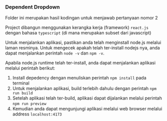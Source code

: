 ### Dependent Dropdown

Folder ini merupakan hasil kodingan untuk menjawab pertanyaan nomor 2

Project dibangun menggunakan kerangka kerja (framework) `react.js` dengan bahasa `typescript` (di mana merupakan subset dari javascript)

Untuk menjalankan aplikasi, pastikan anda telah menginstall node.js melalui laman resminya. Untuk mengecek apakah telah ter-install nodejs nya, anda dapat menjalankan perintah `node -v` dan `npm -v`.

Apabila node.js runtime telah ter-install, anda dapat menjalankan aplikasi melalui perintah berikut:

1. Install depedency dengan menuliskan perintah `npm install` pada terminal
2. Untuk menjalankan aplikasi, build terlebih dahulu dengan perintah `npm run build`
3. Setelah aplikasi telah ter-build, aplikasi dapat dijalankan melalui perintah `npm run preview`
4. Kemudian anda dapat mengunjungi aplikasi melalui web browser melalui address `localhost:4173`
